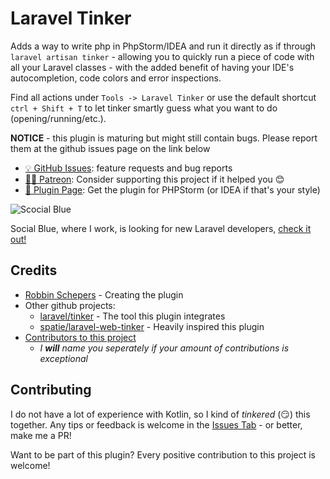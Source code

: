 # Laravel Tinker

<!-- Plugin description -->
Adds a way to write php in PhpStorm/IDEA and run it directly as if through `laravel artisan tinker` - allowing you to quickly run a piece of code with all your Laravel classes - with the added benefit of having your IDE's autocompletion, code colors and error inspections.

Find all actions under `Tools -> Laravel Tinker` or use the default shortcut `ctrl + Shift + T` to let tinker smartly guess what you want to do (opening/running/etc.).

**NOTICE** - this plugin is maturing but might still contain bugs. Please report them at the github issues page on the link below

 - [💡 GitHub Issues](https://github.com/Roboroads/laravel-tinker/issues): feature requests and bug reports
 - [🙏🏼 Patreon](https://www.patreon.com/roboroads): Consider supporting this project if it helped you 😊
 - [🔌 Plugin Page](https://plugins.jetbrains.com/plugin/14957-laravel-tinker/): Get the plugin for PHPStorm (or IDEA if that's your style)
<!-- Plugin description end -->

![Scocial Blue](https://socialblue.com/wp-content/themes/socialblue/dist/svg/logo.svg "Social Blue")

Social Blue, where I work, is looking for new Laravel developers, [check it out!](https://socialblue.com/careers)

## Credits
 - [Robbin Schepers](https://github.com/Roboroads) - Creating the plugin
 - Other github projects:
   - [laravel/tinker](https://github.com/laravel/tinker) - The tool this plugin integrates
   - [spatie/laravel-web-tinker](https://github.com/spatie/laravel-web-tinker) - Heavily inspired this plugin
 - [Contributors to this project](https://github.com/Roboroads/laravel-tinker/graphs/contributors)
   - *I **will** name you seperately if your amount of contributions is exceptional*


## Contributing

I do not have a lot of experience with Kotlin, so I kind of *tinkered* (😏) this together. Any tips or feedback is welcome in the [Issues Tab](https://github.com/Roboroads/laravel-tinker/issues) - or better, make me a PR!

Want to be part of this plugin? Every positive contribution to this project is welcome! 
